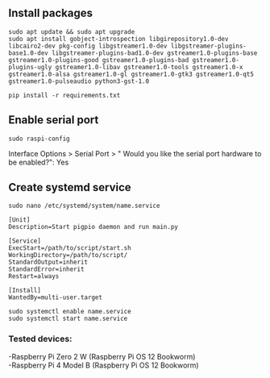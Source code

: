 ## Install packages
```
sudo apt update && sudo apt upgrade
sudo apt install gobject-introspection libgirepository1.0-dev libcairo2-dev pkg-config libgstreamer1.0-dev libgstreamer-plugins-base1.0-dev libgstreamer-plugins-bad1.0-dev gstreamer1.0-plugins-base gstreamer1.0-plugins-good gstreamer1.0-plugins-bad gstreamer1.0-plugins-ugly gstreamer1.0-libav gstreamer1.0-tools gstreamer1.0-x gstreamer1.0-alsa gstreamer1.0-gl gstreamer1.0-gtk3 gstreamer1.0-qt5 gstreamer1.0-pulseaudio python3-gst-1.0
```
```
pip install -r requirements.txt
```
## Enable serial port
```
sudo raspi-config
```
Interface Options > Serial Port > " Would you like the serial port hardware to be enabled?": Yes
## Create systemd service
```
sudo nano /etc/systemd/system/name.service
```
```
[Unit]
Description=Start pigpio daemon and run main.py

[Service]
ExecStart=/path/to/script/start.sh
WorkingDirectory=/path/to/script/
StandardOutput=inherit
StandardError=inherit
Restart=always

[Install]
WantedBy=multi-user.target
```
```
sudo systemctl enable name.service
sudo systemctl start name.service
```

### Tested devices:  
-Raspberry Pi Zero 2 W (Raspberry Pi OS 12 Bookworm)  
-Raspberry Pi 4 Model B (Raspberry Pi OS 12 Bookworm)
